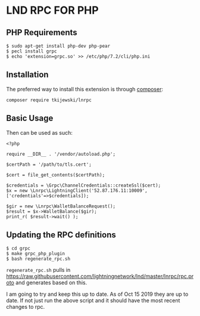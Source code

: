 # LND RPC FOR PHP


## PHP Requirements

```
$ sudo apt-get install php-dev php-pear
$ pecl install grpc
$ echo 'extension=grpc.so' >> /etc/php/7.2/cli/php.ini
```

Installation
------------

The preferred way to install this extension is through [composer](http://getcomposer.org/download/):

```
composer require tkijewski/lnrpc
```

Basic Usage
-----------

Then can be used as such: 

```
<?php

require __DIR__ . '/vendor/autoload.php';

$certPath = '/path/to/tls.cert';

$cert = file_get_contents($certPath);

$credentials = \Grpc\ChannelCredentials::createSsl($cert);
$x = new \Lnrpc\LightningClient('52.87.176.11:10009',['credentials'=>$credentials]);

$gir = new \Lnrpc\WalletBalanceRequest();
$result = $x->WalletBalance($gir);
print_r( $result->wait() );

```

## Updating the RPC definitions

```
$ cd grpc
$ make grpc_php_plugin
$ bash regenerate_rpc.sh
```

`regenerate_rpc.sh` pulls in https://raw.githubusercontent.com/lightningnetwork/lnd/master/lnrpc/rpc.proto and generates based on this.

I am going to try and keep this up to date. As of Oct 15 2019 they are up to date. If not just run the above script and it should have the most recent changes to rpc. 
